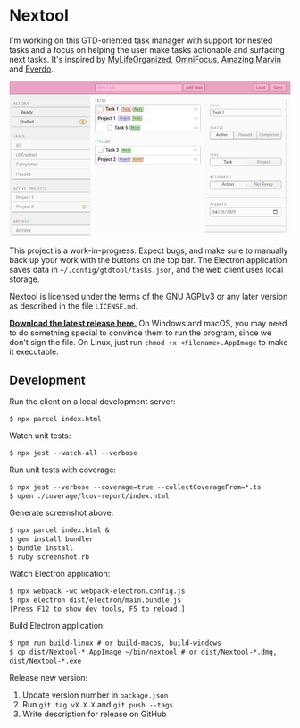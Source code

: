 # Nextool

I'm working on this GTD-oriented task manager with support for nested tasks and
a focus on helping the user make tasks actionable and surfacing next tasks. It's
inspired by [MyLifeOrganized](https://www.mylifeorganized.net/),
[OmniFocus](https://www.omnigroup.com/omnifocus/), [Amazing
Marvin](https://amazingmarvin.com/) and [Everdo](https://everdo.net/).

![Screenshot](/screenshot.png?raw=true)

This project is a work-in-progress. Expect bugs, and make sure to manually back
up your work with the buttons on the top bar. The Electron application saves
data in `~/.config/gtdtool/tasks.json`, and the web client uses local storage.

Nextool is licensed under the terms of the GNU AGPLv3 or any later version as
described in the file `LICENSE.md`.

**[Download the latest release here.](https://github.com/c2d7fa/nextool/releases/latest)**
On Windows and macOS, you may need to do something special to convince them to
run the program, since we don't sign the file. On Linux, just run `chmod +x <filename>.AppImage`
to make it executable.

## Development

Run the client on a local development server:

    $ npx parcel index.html

Watch unit tests:

    $ npx jest --watch-all --verbose

Run unit tests with coverage:

    $ npx jest --verbose --coverage=true --collectCoverageFrom=*.ts
    $ open ./coverage/lcov-report/index.html

Generate screenshot above:

    $ npx parcel index.html &
    $ gem install bundler
    $ bundle install
    $ ruby screenshot.rb

Watch Electron application:

    $ npx webpack -wc webpack-electron.config.js
    $ npx electron dist/electron/main.bundle.js
    [Press F12 to show dev tools, F5 to reload.]

Build Electron application:

    $ npm run build-linux # or build-macos, build-windows
    $ cp dist/Nextool-*.AppImage ~/bin/nextool # or dist/Nextool-*.dmg, dist/Nextool-*.exe

Release new version:

1. Update version number in `package.json`
2. Run `git tag vX.X.X` and `git push --tags`
3. Write description for release on GitHub

